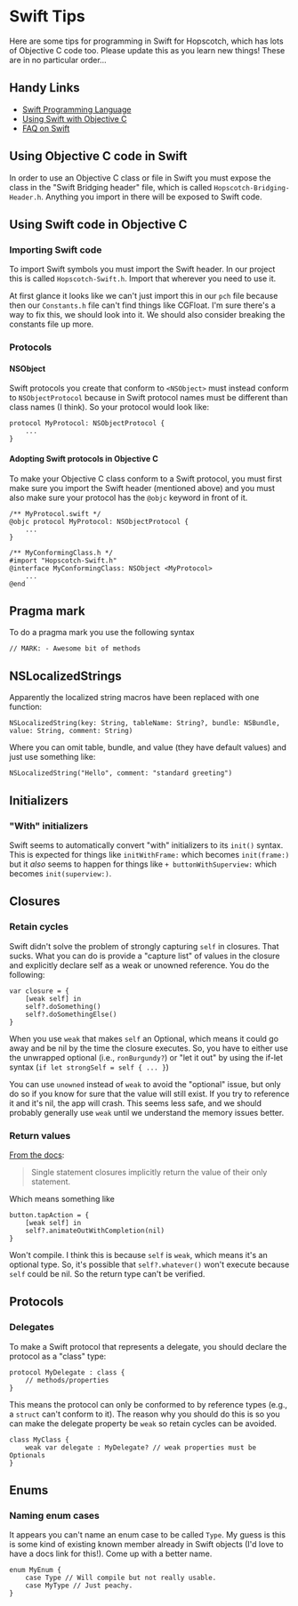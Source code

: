 Swift Tips
==========

Here are some tips for programming in Swift for Hopscotch, which has lots of Objective C code too. Please update this as you learn new things! These are in no particular order...

Handy Links
-----------

- [Swift Programming Language](https://developer.apple.com/library/prerelease/ios/documentation/Swift/Conceptual/Swift_Programming_Language/index.html#//apple_ref/doc/uid/TP40014097)
- [Using Swift with Objective C](https://developer.apple.com/library/prerelease/mac/documentation/Swift/Conceptual/BuildingCocoaApps/index.html#//apple_ref/doc/uid/TP40014216-CH2-XID_0)
- [FAQ on Swift](http://www.raywenderlich.com/74138/swift-language-faq)

Using Objective C code in Swift
-------------------------------

In order to use an Objective C class or file in Swift you must expose the class in the "Swift Bridging header" file, which is called `Hopscotch-Bridging-Header.h`. Anything you import in there will be exposed to Swift code.

Using Swift code in Objective C
-------------------------------

### Importing Swift code

To import Swift symbols you must import the Swift header. In our project this is called `Hopscotch-Swift.h`. Import that wherever you need to use it.

At first glance it looks like we can't just import this in our `pch` file because then our `Constants.h` file can't find things like CGFloat. I'm sure there's a way to fix this, we should look into it. We should also consider breaking the constants file up more.

### Protocols

#### NSObject

Swift protocols you create that conform to `<NSObject>` must instead conform to `NSObjectProtocol` because in Swift protocol names must be different than class names (I think). So your protocol would look like:


```
protocol MyProtocol: NSObjectProtocol {
	...
}
```

#### Adopting Swift protocols in Objective C

To make your Objective C class conform to a Swift protocol, you must first make sure you import the Swift header (mentioned above) and you must also make sure your protocol has the `@objc` keyword in front of it.

```
/** MyProtocol.swift */
@objc protocol MyProtocol: NSObjectProtocol {
	...
}

/** MyConformingClass.h */
#import "Hopscotch-Swift.h"
@interface MyConformingClass: NSObject <MyProtocol>
	...
@end
```

Pragma mark
-----------

To do a pragma mark you use the following syntax

```
// MARK: - Awesome bit of methods
```


NSLocalizedStrings
------------------

Apparently the localized string macros have been replaced with one function:

```
NSLocalizedString(key: String, tableName: String?, bundle: NSBundle, value: String, comment: String)
```

Where you can omit table, bundle, and value (they have default values) and just use something like:

```
NSLocalizedString("Hello", comment: "standard greeting")
```


Initializers
------------

### "With" initializers

Swift seems to automatically convert "with" initializers to its `init()` syntax. This is expected for things like `initWithFrame:` which becomes `init(frame:)` but it *also* seems to happen for things like `+ buttonWithSuperview:` which becomes `init(superview:)`.


Closures
--------

### Retain cycles

Swift didn't solve the problem of strongly capturing `self` in closures. That sucks. What you can do is provide a "capture list" of values in the closure and explicitly declare self as a weak or unowned reference. You do the following:

```
var closure = {
	[weak self] in
	self?.doSomething()
	self?.doSomethingElse()
}
```

When you use `weak` that makes `self` an Optional, which means it could go away and be nil by the time the closure executes. So, you have to either use the unwrapped optional (i.e., `ronBurgundy?`) or "let it out" by using the if-let syntax (`if let strongSelf = self { ... }`)

You can use `unowned` instead of `weak` to avoid the "optional" issue, but only do so if you know for sure that the value will still exist. If you try to reference it and it's nil, the app will crash. This seems less safe, and we should probably generally use `weak` until we understand the memory issues better.

### Return values

[From the docs](https://developer.apple.com/library/prerelease/ios/documentation/Swift/Conceptual/Swift_Programming_Language/GuidedTour.html):

>Single statement closures implicitly return the value of their only statement.

Which means something like

```
button.tapAction = {
	[weak self] in
	self?.animateOutWithCompletion(nil)
}
```

Won't compile. I think this is because `self` is `weak`, which means it's an optional type. So, it's possible that `self?.whatever()` won't execute because `self` could be nil. So the return type can't be verified.


Protocols
---------

### Delegates

To make a Swift protocol that represents a delegate, you should declare the protocol as a "class" type:

```
protocol MyDelegate : class {
	// methods/properties
}
```

This means the protocol can only be conformed to by reference types (e.g., a `struct` can't conform to it). The reason why you should do this is so you can make the delegate property be `weak` so retain cycles can be avoided.

```
class MyClass {
	weak var delegate : MyDelegate? // weak properties must be Optionals
}
```

Enums
-----

### Naming enum cases

It appears you can't name an enum case to be called `Type`. My guess is this is some kind of existing known member already in Swift objects (I'd love to have a docs link for this!). Come up with a better name.

```
enum MyEnum {
    case Type // Will compile but not really usable.
    case MyType // Just peachy.
}
```
